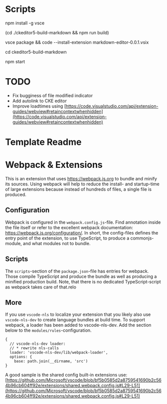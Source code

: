 # Scripts

npm install -g vsce

(cd ./ckeditor5-build-markdown && npm run build)

vsce package && code --install-extension markdown-editor-0.0.1.vsix

cd ckeditor5-build-markdown

npm start

# TODO

*   Fix bugginess of file modified indicator
*   Add autolink to CKE editor
*   Improve loadtimes using [https://code.visualstudio.com/api/extension-guides/webview#retaincontextwhenhidden](https://code.visualstudio.com/api/extension-guides/webview#retaincontextwhenhidden)

# Template Readme

# Webpack & Extensions

This is an extension that uses https://webpack.js.org to bundle and minify its sources. Using webpack will help to reduce the install- and startup-time of large extensions because instead of hundreds of files, a single file is produced.

## Configuration

Webpack is configured in the `webpack.config.js`\-file. Find annotation inside the file itself or refer to the excellent webpack documentation: https://webpack.js.org/configuration/. In short, the config-files defines the entry point of the extension, to use TypeScript, to produce a commonjs-module, and what modules not to bundle.

## Scripts

The `scripts`\-section of the `package.json`\-file has entries for webpack. Those compile TypeScript and produce the bundle as well as producing a minified production build. Note, that there is no dedicated TypeScript-script as webpack takes care of that.relo

## More

If you use `vscode-nls` to localize your extension that you likely also use `vscode-nls-dev` to create language bundles at build time. To support webpack, a loader has been added to vscode-nls-dev. Add the section below to the `modules/rules`\-configuration.

```plaintext
{
  // vscode-nls-dev loader:
  // * rewrite nls-calls
  loader: 'vscode-nls-dev/lib/webpack-loader',
  options: {
    base: path.join(__dirname, 'src')
}
```

A good sample is the shared config built-in extensions use: [https://github.com/Microsoft/vscode/blob/bf5b0585d2a8759541690b2c564b96cb604ff92e/extensions/shared.webpack.config.js#L29-L51](https://github.com/Microsoft/vscode/blob/bf5b0585d2a8759541690b2c564b96cb604ff92e/extensions/shared.webpack.config.js#L29-L51)